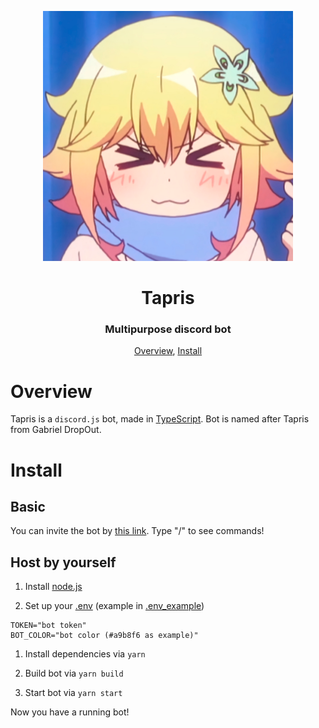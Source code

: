 <p align="center">
 <img width=400px src="assets/avatar.png" alt="Bot logo">
 <h1 align="center">Tapris</h1>
 <h3 align="center">Multipurpose discord bot</h3>
</p>

<p align="center">
 <a href="#overview">Overview</a>,
 <a href="#install">Install</a>
</p>

# Overview

Tapris is a `discord.js` bot, made in [TypeScript](https://www.typescriptlang.org/).
Bot is named after Tapris from Gabriel DropOut.

# Install

## Basic

You can invite the bot by [this link](https://discord.com/api/oauth2/authorize?client_id=869088074758520832&scope=bot+applications.commands&permissions=294208515334).
Type "/" to see commands!

## Host by yourself

1. Install [node.js](https://nodejs.org/)

2. Set up your [.env](https://github.com/uwury/taerisu/blob/main/.env_example) (example in [.env_example](https://github.com/uwury/tapris/blob/main/.env_example))

```env
TOKEN="bot token"
BOT_COLOR="bot color (#a9b8f6 as example)"
```

1. Install dependencies via `yarn`

2. Build bot via `yarn build`

3. Start bot via `yarn start`

Now you have a running bot!

